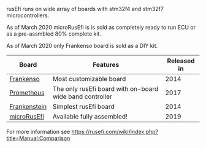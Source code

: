 rusEfi runs on wide array of boards with stm32f4 and stm32f7 microcontrollers.

As of March 2020 microRusEfi is is sold as completely ready to run ECU or as a pre-assmbled 80% complete kit.

As of March 2020 only Frankenso board is sold as a DIY kit.

| Board | Features | Released in |
| ------------- | ------------- | ---- |
| [Frankenso](https://rusefi.com/forum/viewtopic.php?f=4&t=569) | Most customizable board | 2014 |
| [Prometheus](https://rusefi.com/forum/viewtopic.php?f=4&t=1215)  | The only rusEfi board with on-board wide band controller  | 2017 |
| [Frankenstein](https://rusefi.com/forum/viewtopic.php?f=4&t=359)  | Simplest rusEfi board | 2014 |
| [microRusEfi](https://rusefi.com/microrusefi) | Available fully assembled! | 2019 |


For more information see https://rusefi.com/wiki/index.php?title=Manual:Comparison
